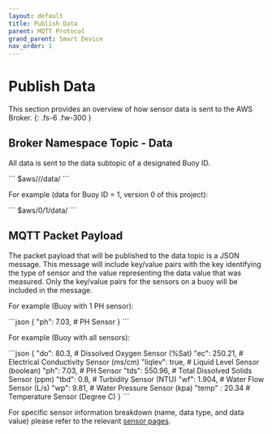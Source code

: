 ```yaml
---
layout: default
title: Publish Data
parent: MQTT Protocol
grand_parent: Smart Device
nav_order: 1
---
```


# Publish Data

This section provides an overview of how sensor data is sent to the AWS Broker.
{: .fs-6 .fw-300 }

## Broker Namespace Topic - Data

All data is sent to the data subtopic of a designated Buoy ID.

<div class="code-example" markdown="1">
```
$aws/<version#>/<buoy_id>/data/
```
</div>

For example (data for Buoy ID = 1, version 0 of this project):

<div class="code-example" markdown="1">
```
$aws/0/1/data/
```
</div>

## MQTT Packet Payload

The packet payload that will be published to the data topic is a JSON message.
This message will include key/value pairs with the key identifying the type of sensor and the value representing the data value that was measured.
Only the key/value pairs for the sensors on a buoy will be included in the message.

For example (Buoy with 1 PH sensor):

<div class="code-example" markdown="1">
```json
{
  "ph": 7.03,      # PH Sensor
}
```
</div>

For example (Buoy with all sensors):

<div class="code-example" markdown="1">
```json
{
  "do": 80.3,      # Dissolved Oxygen Sensor (%Sat)
  "ec": 250.21,    # Electrical Conductivity Sensor (ms/cm)
  "liqlev": true,  # Liquid Level Sensor (boolean)
  "ph": 7.03,      # PH Sensor
  "tds": 550.96,   # Total Dissolved Solids Sensor (ppm)
  "tbd": 0.8,      # Turbidity Sensor (NTU)
  "wf": 1.904,     # Water Flow Sensor (L/s)
  "wp": 9.81,      # Water Pressure Sensor (kpa)
  "temp" : 20.34   # Temperature Sensor (Degree C)
}
```
</div>

For specific sensor information breakdown (name, data type, and data value) please refer to the relevant [sensor pages](https://bcit-reseach-long-term-issp.github.io/docs/smart-device/sensors/sensors.md).